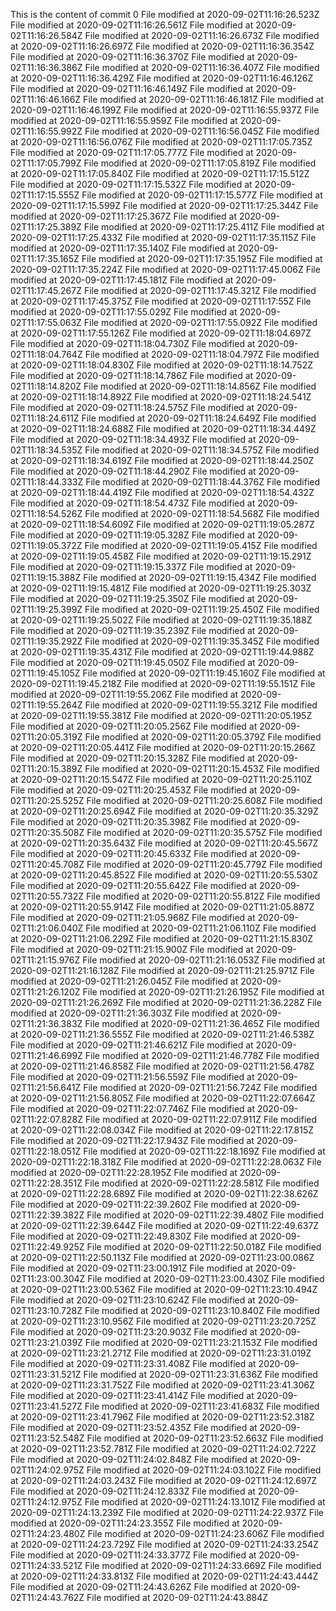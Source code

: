 This is the content of commit 0
File modified at 2020-09-02T11:16:26.523Z
File modified at 2020-09-02T11:16:26.561Z
File modified at 2020-09-02T11:16:26.584Z
File modified at 2020-09-02T11:16:26.673Z
File modified at 2020-09-02T11:16:26.697Z
File modified at 2020-09-02T11:16:36.354Z
File modified at 2020-09-02T11:16:36.370Z
File modified at 2020-09-02T11:16:36.386Z
File modified at 2020-09-02T11:16:36.407Z
File modified at 2020-09-02T11:16:36.429Z
File modified at 2020-09-02T11:16:46.126Z
File modified at 2020-09-02T11:16:46.149Z
File modified at 2020-09-02T11:16:46.166Z
File modified at 2020-09-02T11:16:46.181Z
File modified at 2020-09-02T11:16:46.199Z
File modified at 2020-09-02T11:16:55.937Z
File modified at 2020-09-02T11:16:55.959Z
File modified at 2020-09-02T11:16:55.992Z
File modified at 2020-09-02T11:16:56.045Z
File modified at 2020-09-02T11:16:56.076Z
File modified at 2020-09-02T11:17:05.735Z
File modified at 2020-09-02T11:17:05.777Z
File modified at 2020-09-02T11:17:05.799Z
File modified at 2020-09-02T11:17:05.819Z
File modified at 2020-09-02T11:17:05.840Z
File modified at 2020-09-02T11:17:15.512Z
File modified at 2020-09-02T11:17:15.532Z
File modified at 2020-09-02T11:17:15.555Z
File modified at 2020-09-02T11:17:15.577Z
File modified at 2020-09-02T11:17:15.599Z
File modified at 2020-09-02T11:17:25.344Z
File modified at 2020-09-02T11:17:25.367Z
File modified at 2020-09-02T11:17:25.389Z
File modified at 2020-09-02T11:17:25.411Z
File modified at 2020-09-02T11:17:25.433Z
File modified at 2020-09-02T11:17:35.115Z
File modified at 2020-09-02T11:17:35.140Z
File modified at 2020-09-02T11:17:35.165Z
File modified at 2020-09-02T11:17:35.195Z
File modified at 2020-09-02T11:17:35.224Z
File modified at 2020-09-02T11:17:45.006Z
File modified at 2020-09-02T11:17:45.181Z
File modified at 2020-09-02T11:17:45.267Z
File modified at 2020-09-02T11:17:45.321Z
File modified at 2020-09-02T11:17:45.375Z
File modified at 2020-09-02T11:17:55Z
File modified at 2020-09-02T11:17:55.029Z
File modified at 2020-09-02T11:17:55.063Z
File modified at 2020-09-02T11:17:55.092Z
File modified at 2020-09-02T11:17:55.126Z
File modified at 2020-09-02T11:18:04.697Z
File modified at 2020-09-02T11:18:04.730Z
File modified at 2020-09-02T11:18:04.764Z
File modified at 2020-09-02T11:18:04.797Z
File modified at 2020-09-02T11:18:04.830Z
File modified at 2020-09-02T11:18:14.752Z
File modified at 2020-09-02T11:18:14.786Z
File modified at 2020-09-02T11:18:14.820Z
File modified at 2020-09-02T11:18:14.856Z
File modified at 2020-09-02T11:18:14.892Z
File modified at 2020-09-02T11:18:24.541Z
File modified at 2020-09-02T11:18:24.575Z
File modified at 2020-09-02T11:18:24.611Z
File modified at 2020-09-02T11:18:24.649Z
File modified at 2020-09-02T11:18:24.688Z
File modified at 2020-09-02T11:18:34.449Z
File modified at 2020-09-02T11:18:34.493Z
File modified at 2020-09-02T11:18:34.535Z
File modified at 2020-09-02T11:18:34.575Z
File modified at 2020-09-02T11:18:34.619Z
File modified at 2020-09-02T11:18:44.250Z
File modified at 2020-09-02T11:18:44.290Z
File modified at 2020-09-02T11:18:44.333Z
File modified at 2020-09-02T11:18:44.376Z
File modified at 2020-09-02T11:18:44.419Z
File modified at 2020-09-02T11:18:54.432Z
File modified at 2020-09-02T11:18:54.473Z
File modified at 2020-09-02T11:18:54.526Z
File modified at 2020-09-02T11:18:54.568Z
File modified at 2020-09-02T11:18:54.609Z
File modified at 2020-09-02T11:19:05.287Z
File modified at 2020-09-02T11:19:05.328Z
File modified at 2020-09-02T11:19:05.372Z
File modified at 2020-09-02T11:19:05.415Z
File modified at 2020-09-02T11:19:05.458Z
File modified at 2020-09-02T11:19:15.291Z
File modified at 2020-09-02T11:19:15.337Z
File modified at 2020-09-02T11:19:15.388Z
File modified at 2020-09-02T11:19:15.434Z
File modified at 2020-09-02T11:19:15.481Z
File modified at 2020-09-02T11:19:25.303Z
File modified at 2020-09-02T11:19:25.350Z
File modified at 2020-09-02T11:19:25.399Z
File modified at 2020-09-02T11:19:25.450Z
File modified at 2020-09-02T11:19:25.502Z
File modified at 2020-09-02T11:19:35.188Z
File modified at 2020-09-02T11:19:35.239Z
File modified at 2020-09-02T11:19:35.292Z
File modified at 2020-09-02T11:19:35.345Z
File modified at 2020-09-02T11:19:35.431Z
File modified at 2020-09-02T11:19:44.988Z
File modified at 2020-09-02T11:19:45.050Z
File modified at 2020-09-02T11:19:45.105Z
File modified at 2020-09-02T11:19:45.160Z
File modified at 2020-09-02T11:19:45.218Z
File modified at 2020-09-02T11:19:55.151Z
File modified at 2020-09-02T11:19:55.206Z
File modified at 2020-09-02T11:19:55.264Z
File modified at 2020-09-02T11:19:55.321Z
File modified at 2020-09-02T11:19:55.381Z
File modified at 2020-09-02T11:20:05.195Z
File modified at 2020-09-02T11:20:05.256Z
File modified at 2020-09-02T11:20:05.319Z
File modified at 2020-09-02T11:20:05.379Z
File modified at 2020-09-02T11:20:05.441Z
File modified at 2020-09-02T11:20:15.266Z
File modified at 2020-09-02T11:20:15.328Z
File modified at 2020-09-02T11:20:15.389Z
File modified at 2020-09-02T11:20:15.453Z
File modified at 2020-09-02T11:20:15.547Z
File modified at 2020-09-02T11:20:25.110Z
File modified at 2020-09-02T11:20:25.453Z
File modified at 2020-09-02T11:20:25.525Z
File modified at 2020-09-02T11:20:25.608Z
File modified at 2020-09-02T11:20:25.694Z
File modified at 2020-09-02T11:20:35.329Z
File modified at 2020-09-02T11:20:35.398Z
File modified at 2020-09-02T11:20:35.508Z
File modified at 2020-09-02T11:20:35.575Z
File modified at 2020-09-02T11:20:35.643Z
File modified at 2020-09-02T11:20:45.567Z
File modified at 2020-09-02T11:20:45.633Z
File modified at 2020-09-02T11:20:45.708Z
File modified at 2020-09-02T11:20:45.779Z
File modified at 2020-09-02T11:20:45.852Z
File modified at 2020-09-02T11:20:55.530Z
File modified at 2020-09-02T11:20:55.642Z
File modified at 2020-09-02T11:20:55.732Z
File modified at 2020-09-02T11:20:55.812Z
File modified at 2020-09-02T11:20:55.914Z
File modified at 2020-09-02T11:21:05.887Z
File modified at 2020-09-02T11:21:05.968Z
File modified at 2020-09-02T11:21:06.040Z
File modified at 2020-09-02T11:21:06.110Z
File modified at 2020-09-02T11:21:06.229Z
File modified at 2020-09-02T11:21:15.830Z
File modified at 2020-09-02T11:21:15.900Z
File modified at 2020-09-02T11:21:15.976Z
File modified at 2020-09-02T11:21:16.053Z
File modified at 2020-09-02T11:21:16.128Z
File modified at 2020-09-02T11:21:25.971Z
File modified at 2020-09-02T11:21:26.045Z
File modified at 2020-09-02T11:21:26.120Z
File modified at 2020-09-02T11:21:26.195Z
File modified at 2020-09-02T11:21:26.269Z
File modified at 2020-09-02T11:21:36.228Z
File modified at 2020-09-02T11:21:36.303Z
File modified at 2020-09-02T11:21:36.383Z
File modified at 2020-09-02T11:21:36.465Z
File modified at 2020-09-02T11:21:36.555Z
File modified at 2020-09-02T11:21:46.538Z
File modified at 2020-09-02T11:21:46.621Z
File modified at 2020-09-02T11:21:46.699Z
File modified at 2020-09-02T11:21:46.778Z
File modified at 2020-09-02T11:21:46.858Z
File modified at 2020-09-02T11:21:56.478Z
File modified at 2020-09-02T11:21:56.559Z
File modified at 2020-09-02T11:21:56.641Z
File modified at 2020-09-02T11:21:56.724Z
File modified at 2020-09-02T11:21:56.805Z
File modified at 2020-09-02T11:22:07.664Z
File modified at 2020-09-02T11:22:07.746Z
File modified at 2020-09-02T11:22:07.828Z
File modified at 2020-09-02T11:22:07.911Z
File modified at 2020-09-02T11:22:08.034Z
File modified at 2020-09-02T11:22:17.815Z
File modified at 2020-09-02T11:22:17.943Z
File modified at 2020-09-02T11:22:18.051Z
File modified at 2020-09-02T11:22:18.169Z
File modified at 2020-09-02T11:22:18.318Z
File modified at 2020-09-02T11:22:28.063Z
File modified at 2020-09-02T11:22:28.195Z
File modified at 2020-09-02T11:22:28.351Z
File modified at 2020-09-02T11:22:28.581Z
File modified at 2020-09-02T11:22:28.689Z
File modified at 2020-09-02T11:22:38.626Z
File modified at 2020-09-02T11:22:39.260Z
File modified at 2020-09-02T11:22:39.382Z
File modified at 2020-09-02T11:22:39.480Z
File modified at 2020-09-02T11:22:39.644Z
File modified at 2020-09-02T11:22:49.637Z
File modified at 2020-09-02T11:22:49.830Z
File modified at 2020-09-02T11:22:49.925Z
File modified at 2020-09-02T11:22:50.018Z
File modified at 2020-09-02T11:22:50.113Z
File modified at 2020-09-02T11:23:00.086Z
File modified at 2020-09-02T11:23:00.191Z
File modified at 2020-09-02T11:23:00.304Z
File modified at 2020-09-02T11:23:00.430Z
File modified at 2020-09-02T11:23:00.536Z
File modified at 2020-09-02T11:23:10.494Z
File modified at 2020-09-02T11:23:10.624Z
File modified at 2020-09-02T11:23:10.728Z
File modified at 2020-09-02T11:23:10.840Z
File modified at 2020-09-02T11:23:10.956Z
File modified at 2020-09-02T11:23:20.725Z
File modified at 2020-09-02T11:23:20.903Z
File modified at 2020-09-02T11:23:21.039Z
File modified at 2020-09-02T11:23:21.153Z
File modified at 2020-09-02T11:23:21.271Z
File modified at 2020-09-02T11:23:31.019Z
File modified at 2020-09-02T11:23:31.408Z
File modified at 2020-09-02T11:23:31.521Z
File modified at 2020-09-02T11:23:31.636Z
File modified at 2020-09-02T11:23:31.752Z
File modified at 2020-09-02T11:23:41.306Z
File modified at 2020-09-02T11:23:41.414Z
File modified at 2020-09-02T11:23:41.527Z
File modified at 2020-09-02T11:23:41.683Z
File modified at 2020-09-02T11:23:41.796Z
File modified at 2020-09-02T11:23:52.318Z
File modified at 2020-09-02T11:23:52.435Z
File modified at 2020-09-02T11:23:52.548Z
File modified at 2020-09-02T11:23:52.663Z
File modified at 2020-09-02T11:23:52.781Z
File modified at 2020-09-02T11:24:02.722Z
File modified at 2020-09-02T11:24:02.848Z
File modified at 2020-09-02T11:24:02.975Z
File modified at 2020-09-02T11:24:03.102Z
File modified at 2020-09-02T11:24:03.243Z
File modified at 2020-09-02T11:24:12.697Z
File modified at 2020-09-02T11:24:12.833Z
File modified at 2020-09-02T11:24:12.975Z
File modified at 2020-09-02T11:24:13.101Z
File modified at 2020-09-02T11:24:13.239Z
File modified at 2020-09-02T11:24:22.937Z
File modified at 2020-09-02T11:24:23.355Z
File modified at 2020-09-02T11:24:23.480Z
File modified at 2020-09-02T11:24:23.606Z
File modified at 2020-09-02T11:24:23.729Z
File modified at 2020-09-02T11:24:33.254Z
File modified at 2020-09-02T11:24:33.377Z
File modified at 2020-09-02T11:24:33.521Z
File modified at 2020-09-02T11:24:33.669Z
File modified at 2020-09-02T11:24:33.813Z
File modified at 2020-09-02T11:24:43.444Z
File modified at 2020-09-02T11:24:43.626Z
File modified at 2020-09-02T11:24:43.762Z
File modified at 2020-09-02T11:24:43.884Z